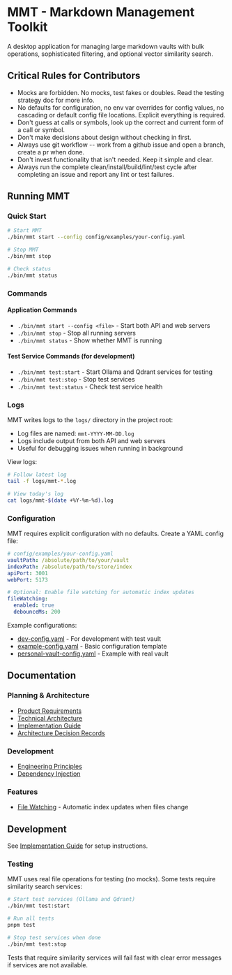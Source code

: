 # MMT - Markdown Management Toolkit

A desktop application for managing large markdown vaults with bulk operations, sophisticated filtering, and optional vector similarity search.

## Critical Rules for Contributors

- Mocks are forbidden. No mocks, test fakes or doubles. Read the testing strategy doc for more info.
- No defaults for configuration, no env var overrides for config values, no cascading or default config file locations. Explicit everything is required.
- Don't guess at calls or symbols, look up the correct and current form of a call or symbol.
- Don't make decisions about design without checking in first.
- Always use git workflow -- work from a github issue and open a branch, create a pr when done.
- Don't invest functionality that isn't needed. Keep it simple and clear. 
- Always run the complete clean/install/build/lint/test cycle after completing an issue and report any lint or test failures.

## Running MMT

### Quick Start

```bash
# Start MMT
./bin/mmt start --config config/examples/your-config.yaml

# Stop MMT
./bin/mmt stop

# Check status
./bin/mmt status
```

### Commands

#### Application Commands
- `./bin/mmt start --config <file>` - Start both API and web servers
- `./bin/mmt stop` - Stop all running servers
- `./bin/mmt status` - Show whether MMT is running

#### Test Service Commands (for development)
- `./bin/mmt test:start` - Start Ollama and Qdrant services for testing
- `./bin/mmt test:stop` - Stop test services
- `./bin/mmt test:status` - Check test service health

### Logs

MMT writes logs to the `logs/` directory in the project root:
- Log files are named: `mmt-YYYY-MM-DD.log`
- Logs include output from both API and web servers
- Useful for debugging issues when running in background

View logs:
```bash
# Follow latest log
tail -f logs/mmt-*.log

# View today's log
cat logs/mmt-$(date +%Y-%m-%d).log
```

### Configuration

MMT requires explicit configuration with no defaults. Create a YAML config file:

```yaml
# config/examples/your-config.yaml
vaultPath: /absolute/path/to/your/vault
indexPath: /absolute/path/to/store/index
apiPort: 3001
webPort: 5173

# Optional: Enable file watching for automatic index updates
fileWatching:
  enabled: true
  debounceMs: 200
```

Example configurations:
- [dev-config.yaml](config/test/dev-config.yaml) - For development with test vault
- [example-config.yaml](config/examples/example.yaml) - Basic configuration template
- [personal-vault-config.yaml](config/examples/personal-vault-config.yaml) - Example with real vault

## Documentation

### Planning & Architecture
- [Product Requirements](docs/planning/PRD.md)
- [Technical Architecture](docs/planning/technical-architecture.md)
- [Implementation Guide](docs/planning/implementation-guide.md)
- [Architecture Decision Records](docs/adr/README.md)

### Development
- [Engineering Principles](docs/building/principles.md)
- [Dependency Injection](docs/building/dependency-injection.md)

### Features
- [File Watching](docs/features/file-watching.md) - Automatic index updates when files change

## Development

See [Implementation Guide](docs/planning/implementation-guide.md) for setup instructions.

### Testing

MMT uses real file operations for testing (no mocks). Some tests require similarity search services:

```bash
# Start test services (Ollama and Qdrant)
./bin/mmt test:start

# Run all tests
pnpm test

# Stop test services when done
./bin/mmt test:stop
```

Tests that require similarity services will fail fast with clear error messages if services are not available.